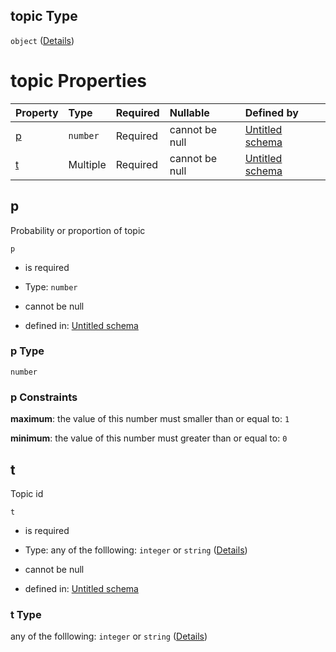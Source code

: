 ## topic Type

`object` ([Details](topic_assignment-definitions-topic.md))

# topic Properties

| Property | Type     | Required | Nullable       | Defined by                                                                                                                                                                                        |
| :------- | :------- | :------- | :------------- | :------------------------------------------------------------------------------------------------------------------------------------------------------------------------------------------------ |
| [p](#p)  | `number` | Required | cannot be null | [Untitled schema](topic_assignment-definitions-topic-properties-p.md "https://impresso.github.io/impresso-schemas/json/topic_model/topic_assignment.schema.json#/definitions/topic/properties/p") |
| [t](#t)  | Multiple | Required | cannot be null | [Untitled schema](topic_assignment-definitions-topic-properties-t.md "https://impresso.github.io/impresso-schemas/json/topic_model/topic_assignment.schema.json#/definitions/topic/properties/t") |

## p

Probability or proportion of topic

`p`

*   is required

*   Type: `number`

*   cannot be null

*   defined in: [Untitled schema](topic_assignment-definitions-topic-properties-p.md "https://impresso.github.io/impresso-schemas/json/topic_model/topic_assignment.schema.json#/definitions/topic/properties/p")

### p Type

`number`

### p Constraints

**maximum**: the value of this number must smaller than or equal to: `1`

**minimum**: the value of this number must greater than or equal to: `0`

## t

Topic id

`t`

*   is required

*   Type: any of the folllowing: `integer` or `string` ([Details](topic_assignment-definitions-topic-properties-t.md))

*   cannot be null

*   defined in: [Untitled schema](topic_assignment-definitions-topic-properties-t.md "https://impresso.github.io/impresso-schemas/json/topic_model/topic_assignment.schema.json#/definitions/topic/properties/t")

### t Type

any of the folllowing: `integer` or `string` ([Details](topic_assignment-definitions-topic-properties-t.md))
